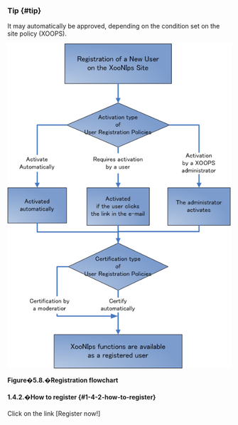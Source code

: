 ### Tip {#tip}

It may automatically be approved, depending on the condition set on the site policy (XOOPS).

![Registration flowchart](../../assets/xoonips-operate10.png)

**Figure�5.8.�Registration flowchart**

#### 1.4.2.�How to register {#1-4-2-how-to-register}

Click on the link [Register now!]